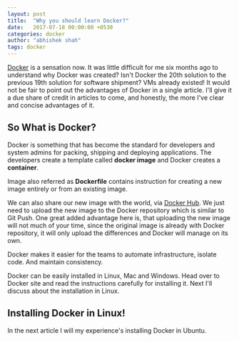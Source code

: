 ```yaml
---
layout: post
title:  "Why you should learn Docker?"
date:   2017-07-18 00:00:00 +0530
categories: docker
author: "abhishek shah"
tags: docker
---
```


[Docker](https://www.docker.com/) is a sensation now. It was little difficult for me six months ago to understand why Docker was created? Isn't Docker the 20th solution to the previous 19th solution for software shipment? VMs already existed! It would not be fair to point out the advantages of Docker in a single article. I'll give it a due share of credit in articles to come, and honestly, the more I've clear and concise advantages of it.

## So What is Docker?

Docker is something that has become the standard for developers and system admins for packing, shipping and deploying applications. The developers create a template called **docker image** and Docker creates a **container**.

Image also referred as **Dockerfile** contains instruction for creating a new image entirely or from an existing image. 

We can also share our new image with the world, via [Docker Hub](https://hub.docker.com/). We just need to upload the new image to the Docker repository which is similar to Git Push. One great added advantage here is, that uploading the new image will not much of your time, since the original image is already with Docker repository, it will only upload the differences and Docker will manage on its own.   

Docker makes it easier for the teams to automate infrastructure, isolate code. And maintain consistency.

Docker can be easily installed in Linux, Mac and Windows. Head over to Docker site and read the instructions carefully for installing it. Next I'll discuss about the installation in Linux.

## Installing Docker in Linux!

In the next article I will my experience's installing Docker in Ubuntu.

